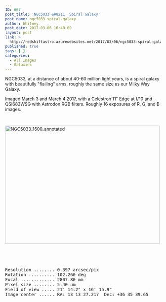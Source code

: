 ```yaml
---
ID: 667
post_title: 'NGC5033 &#8211; Spiral Galaxy'
post_name: ngc5033-spiral-galaxy
author: bhitney
post_date: 2017-03-06 16:40:00
layout: post
link: >
  http://redshiftastro.azurewebsites.net/2017/03/06/ngc5033-spiral-galaxy/
published: true
tags: [ ]
categories:
  - All Images
  - Galaxies
---
```

NGC5033, at a distance of about 40-60 million light years, is a spiral galaxy with beautifully "flailing" arms, roughly the same size as our Milky Way Galaxy.

Imaged March 3 and March 4 2017, with a Celestron 11" Edge at f/10 and QSI683WSG with Astrodon RGB filters. Roughly 16 exposures of R, G, and B images.

&nbsp;

<a href="http://redshiftastro.azurewebsites.net/wp-content/uploads/2017/03/NGC5033_1600_annotated.jpg"><img class="alignnone size-medium wp-image-663" src="http://redshiftastro.azurewebsites.net/wp-content/uploads/2017/03/NGC5033_1600_annotated-500x383.jpg" alt="NGC5033_1600_annotated" width="500" height="383" /></a>

&nbsp;

&nbsp;
<pre>Resolution ........ 0.397 arcsec/pix
Rotation .......... 102.260 deg
Focal ............. 2807.80 mm
Pixel size ........ 5.40 um
Field of view ..... 21' 14.2" x 16' 15.9"
Image center ...... RA: 13 13 27.217  Dec: +36 35 39.65
</pre>
&nbsp;